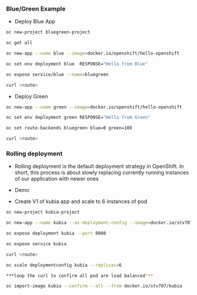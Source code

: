 ### Blue/Green Example 

* Deploy Blue App 
```bash
oc new-project bluegreen-project

oc get all 

oc new-app --name blue --image=docker.io/openshift/hello-openshift

oc set env deployment blue  RESPONSE="Hello from Blue"

oc expose service/blue --name=bluegreen

curl <route>

```

* Deploy Green 
```bash 
oc new-app --name green --image=docker.io/openshift/hello-openshift

oc set env deployment green RESPONSE="Hello from Green"

oc set route-backends bluegreen blue=0 green=100

curl <route>

```

### Rolling deployment

* Rolling deployment is the default deployment strategy in OpenShift. In short, this process is about slowly replacing currently running instances of our application with newer ones

* Demo

* Create V1 of kubia app and scale to 6 instances of pod 

```bash 
oc new-project kubia-project

oc new-app --name kubia --as-deployment-config --image=docker.io/stv707/kubia:v1

oc expose deployment kubia --port 8080

oc expose service kubia

curl <route> 

oc scale deploymentconfig kubia --replicas=6

***loop the curl to confirm all pod are load balanced*** 

oc import-image kubia --confirm --all --from docker.io/stv707/kubia

```

















